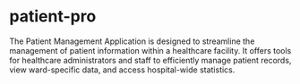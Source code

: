 # patient-pro
The Patient Management Application is designed to streamline the management of patient information within a healthcare facility. It offers tools for healthcare administrators and staff to efficiently manage patient records, view ward-specific data, and access hospital-wide statistics.
